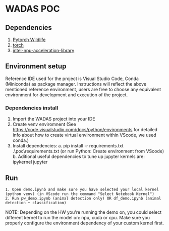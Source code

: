 # WADAS POC

## Dependencies
1. [Pytorch Wildlife](https://github.com/microsoft/CameraTraps)
2. [torch](https://pytorch.org/)
3. [intel-npu-acceleration-library](https://github.com/intel/intel-npu-acceleration-library)

## Environment setup
Reference IDE used for the project is Visual Studio Code, Conda (Miniconda) as package manager.
Instructions will reflect the above mentioned reference environment, users are free to choose any equivalent environment for development and execution of the project.

### Dependencies install ###
   1. Import the WADAS project into your IDE 
   2. Create venv enviromnent (See https://code.visualstudio.com/docs/python/environments for detailed info about how to create virtual environment within VScode, we used conda.)
   3. Install dependencies: 
      a. pip install -r requirements.txt .\poc\requirements.txt (or run Python: Create environment from VScode)
      b. Aditional useful dependencies to tune up jupyter kernels are: ipykernel jupyter
## Run
    1. Open demo.ipynb and make sure you have selected your local kernel (python venv) (in VScode run the command "Select Notebook Kernel")
    2. Run pw_demo.ipynb (animal detection only) OR df_demo.ipynb (animal detection + classification)

NOTE: Depending on the HW you're running the demo on, you could select different kernel to run the model on: npu, cuda or cpu. Make sure you properly configure the environment dependency of your custom kernel first.